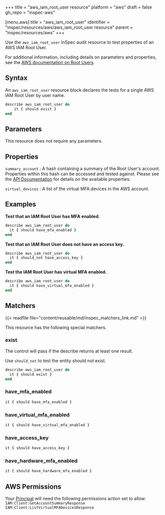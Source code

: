 +++
title = "aws_iam_root_user resource"
platform = "aws"
draft = false
gh_repo = "inspec-aws"

[menu.aws]
title = "aws_iam_root_user"
identifier = "inspec/resources/aws/aws_iam_root_user resource"
parent = "inspec/resources/aws"
+++

Use the `aws_iam_root_user` InSpec audit resource to test properties of an AWS IAM Root User.

For additional information, including details on parameters and properties, see the [AWS documentation on Root Users](https://docs.aws.amazon.com/IAM/latest/UserGuide/id_root-user.html).

## Syntax

An `aws_iam_root_user` resource block declares the tests for a single AWS IAM Root User by user name.

```ruby
describe aws_iam_root_user do
    it { should exist }
end
```

## Parameters

This resource does not require any parameters.

## Properties

`summary_account`
: A hash containing a summary of the Root User's account. Properties within this hash can be accessed and tested against. Please see the [API Documentation](https://docs.aws.amazon.com/IAM/latest/APIReference/API_GetAccountSummary.html) for details on the available properties.

`virtual_devices`
: A list of the virtual MFA devices in the AWS account.

## Examples

**Test that an IAM Root User has MFA enabled.**

```ruby
describe aws_iam_root_user do
  it { should have_mfa_enabled }
end
```

**Test that an IAM Root User does not have an access key.**

```ruby
describe aws_iam_root_user do
  it { should_not have_access_key }
end
```

**Test the IAM Root User has virtual MFA enabled.**

```ruby
describe aws_iam_root_user do
  it { should have_virtual_mfa_enabled }
end
```

## Matchers

{{< readfile file="content/reusable/md/inspec_matchers_link.md" >}}

This resource has the following special matchers.

### exist

The control will pass if the describe returns at least one result.

Use `should_not` to test the entity should not exist.

```ruby
describe aws_iam_root_user do
  it { should exist }
end
```

### have_mfa_enabled

```ruby
it { should have_mfa_enabled }    
```

### have_virtual_mfa_enabled

```ruby
it { should have_virtual_mfa_enabled }
```

### have_access_key

```ruby
it { should have_access_key }    
```

### have_hardware_mfa_enabled

```ruby
it { should have_hardware_mfa_enabled }    
```

## AWS Permissions

Your [Principal](https://docs.aws.amazon.com/IAM/latest/UserGuide/intro-structure.html#intro-structure-principal) will need the following permissions action set to allow:
`IAM:Client:GetAccountSummaryResponse`
`IAM:Client:ListVirtualMFADevicesResponse`
